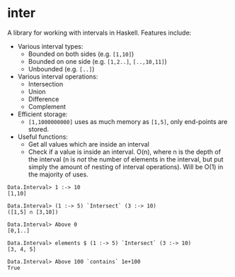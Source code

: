 # inter

A library for working with intervals in Haskell. Features include:

 - Various interval types:
     - Bounded on both sides (e.g. `[1,10]`)
     - Bounded on one side (e.g. `[1,2..]`, `[..,10,11]`)
     - Unbounded (e.g. `[..]`)
 - Various interval operations:
     - Intersection
     - Union
     - Difference
     - Complement
 - Efficient storage:
     - `[1,1000000000]` uses as much memory as `[1,5]`, only end-points are stored.
 - Useful functions:
     - Get all values which are inside an interval
     - Check if a value is inside an interval. O(n), where n is the depth of the interval (n is _not_ the number of elements in the interval, but put simply the amount of nesting of interval operations). Will be O(1) in the majority of uses.

```
Data.Interval> 1 :-> 10
[1,10]

Data.Interval> (1 :-> 5) `Intersect` (3 :-> 10)
([1,5] ∩ [3,10])

Data.Interval> Above 0
[0,1..]

Data.Interval> elements $ (1 :-> 5) `Intersect` (3 :-> 10)
[3, 4, 5]

Data.Interval> Above 100 `contains` 1e+100
True
```